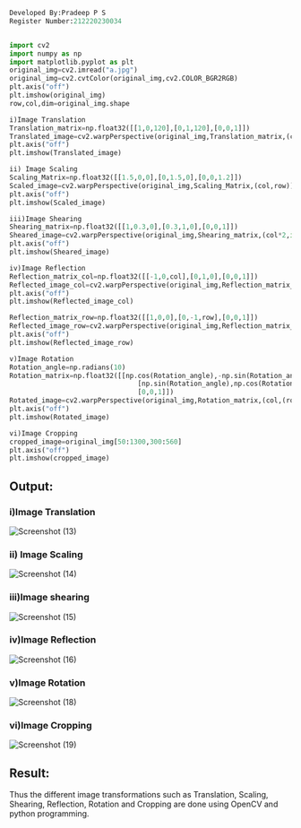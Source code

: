 ``` python
Developed By:Pradeep P S
Register Number:212220230034 


import cv2
import numpy as np
import matplotlib.pyplot as plt
original_img=cv2.imread("a.jpg")
original_img=cv2.cvtColor(original_img,cv2.COLOR_BGR2RGB)
plt.axis("off")
plt.imshow(original_img)
row,col,dim=original_img.shape

i)Image Translation
Translation_matrix=np.float32([[1,0,120],[0,1,120],[0,0,1]])
Translated_image=cv2.warpPerspective(original_img,Translation_matrix,(col,row))
plt.axis("off")
plt.imshow(Translated_image)

ii) Image Scaling
Scaling_Matrix=np.float32([[1.5,0,0],[0,1.5,0],[0,0,1.2]])
Scaled_image=cv2.warpPerspective(original_img,Scaling_Matrix,(col,row))
plt.axis("off")
plt.imshow(Scaled_image)

iii)Image Shearing
Shearing_matrix=np.float32([[1,0.3,0],[0.3,1,0],[0,0,1]])
Sheared_image=cv2.warpPerspective(original_img,Shearing_matrix,(col*2,int(row*1.5)))
plt.axis("off")
plt.imshow(Sheared_image)

iv)Image Reflection
Reflection_matrix_col=np.float32([[-1,0,col],[0,1,0],[0,0,1]])
Reflected_image_col=cv2.warpPerspective(original_img,Reflection_matrix_col,(col,int(row)))
plt.axis("off")
plt.imshow(Reflected_image_col)

Reflection_matrix_row=np.float32([[1,0,0],[0,-1,row],[0,0,1]])
Reflected_image_row=cv2.warpPerspective(original_img,Reflection_matrix_row,(col,int(row)))
plt.axis("off")
plt.imshow(Reflected_image_row)

v)Image Rotation
Rotation_angle=np.radians(10)
Rotation_matrix=np.float32([[np.cos(Rotation_angle),-np.sin(Rotation_angle),0],
                                [np.sin(Rotation_angle),np.cos(Rotation_angle),0],
                                [0,0,1]])
Rotated_image=cv2.warpPerspective(original_img,Rotation_matrix,(col,(row)))
plt.axis("off")
plt.imshow(Rotated_image)

vi)Image Cropping
cropped_image=original_img[50:1300,300:560]
plt.axis("off")
plt.imshow(cropped_image)


```
## Output:
### i)Image Translation
![Screenshot (13)](https://user-images.githubusercontent.com/102652887/165504215-effa4620-da67-4cc6-b2c9-bd41ab1b69c7.png)


### ii) Image Scaling

![Screenshot (14)](https://user-images.githubusercontent.com/102652887/165504265-789298c3-48d9-44a0-85c0-4d304145a254.png)

### iii)Image shearing

![Screenshot (15)](https://user-images.githubusercontent.com/102652887/165504281-0f6abf55-0d1e-42d4-b8f8-9e0861900f2d.png)

### iv)Image Reflection

![Screenshot (16)](https://user-images.githubusercontent.com/102652887/165504309-140031d9-5c2a-432d-a8bb-8513d6d4449a.png)

### v)Image Rotation


![Screenshot (18)](https://user-images.githubusercontent.com/102652887/165504337-4290633f-6158-47b7-aacf-3ca29893be02.png)

### vi)Image Cropping

![Screenshot (19)](https://user-images.githubusercontent.com/102652887/165504374-6377efe3-0c28-4d6b-8cce-7372c940fc5d.png)



## Result: 

Thus the different image transformations such as Translation, Scaling, Shearing, Reflection, Rotation and Cropping are done using OpenCV and python programming.
